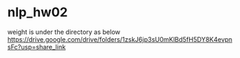 # nlp_hw02

weight is under the directory as below
https://drive.google.com/drive/folders/1zskJ6jp3sU0mKlBd5fH5DY8K4evpnsFc?usp=share_link

